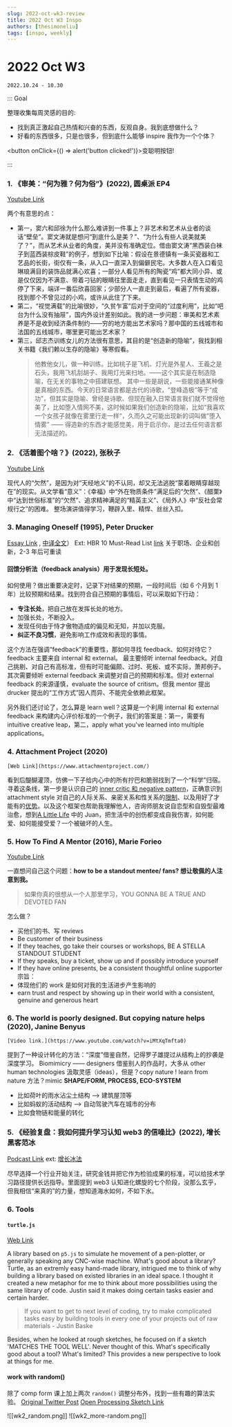 ```yaml
---
slug: 2022-oct-wk3-review
title: 2022 Oct W3 Inspo
authors: [thesimoneliu]
tags: [inspo, weekly]
---
```


# 2022 Oct W3

`2022.10.24 - 10.30`

::: Goal

整理收集每周灵感的目的:

- 找到真正激起自己热情和兴奋的东西，反观自身。我到底想做什么？
- 好看的东西很多，只是也很多，但到底什么能够 inspire 我作为一个个体？

<button onClick={() => alert('button clicked!')}>变聪明按钮!</button>

:::

### 1. 《审美：“何为雅？何为俗”》(2022), 圆桌派 EP4

[Youtube Link](https://www.youtube.com/watch?v=NeBfyCtKCWY&t=3076s&ab_channel=YOUKUDOCUMENTARY-GetAPPnow)

两个有意思的点：

- 第一，窦六和邱徐为什么那么难讲到一件事上？非艺术和艺术从业者的谈话“壁垒”。窦文涛就是想问“到底什么是美？”、“为什么有些人说美就美了？”，而从艺术从业者的角度，美并没有准确定位。借由窦文涛“黑西装白袜子到蓝西装棕皮鞋”的例子，想到如下比喻：假设在景德镇有一条买瓷器和工艺品的长街，街仅有一条，从入口一直深入到偏僻民宅。大多数人在入口看见琳琅满目的装饰品就满心欢喜；一部分人看见所有的陶瓷“鸡”都大同小异、或是仅仅因为不满意、带着刁钻的眼睛往里面走走，直到看见一只表情生动的鸡停了下来，端详一番后欣喜回家；少部分人一直走到最后，看遍了所有瓷器，找到那个不曾见过的小鸡，或许从此住了下来。
- 第二，“视觉满载”的比喻很妙，“久贫乍富”后对于空间的“过度利用”，比如“吧台为什么没有抽屉”，国内外设计差别如此。我的进一步问题：审美和艺术素养是不是收到经济条件制约——穷的地方能出艺术家吗？那中国的五线城市和法国的五线城市，哪里更可能出艺术家？
- 第三，邱志杰训练女儿的方法很有意思，其目的是“创造新的隐喻”，我找到相关书籍《我们赖以生存的隐喻》等寒假看。
  > 他教他女儿，做一种训练。比如桃子是飞机、灯光是外星人、王羲之是石头，我用飞机刮胡子、我用灯光来扫地。——这个其实是在制造隐喻，在无关的事物之中搭建联想。
  > 其中一些是胡说，一些能接通某种像是真相的东西。今天的日常语言都是古代的诗歌，“登峰造极”等于“成功”，但其实是隐喻、曾经是诗歌、但现在融入日常语言我们就不觉得他美了，比如堕入情网不美，这时候如果我们创造新的隐喻，比如“我喜欢一个女孩子就像在雾里行走一样“，久而久之可能出现新的词叫做”堕入情雾” —— 得造新的东西才能感觉美，用于启示你，是过去任何语言都无法描述的。

### 2. 《活着图个啥？》(2022), 张秋子

[Youtube Link](https://www.youtube.com/watch?v=X88qP0s1OI4&t=671s&ab_channel=%E4%B8%80%E5%B8%ADYiXi)

现代人的“欠然”，是因为对“天经地义”的不认同，却又无法逃脱“蒙着眼睛穿越现在”的现实。从文学看“意义”：《幸福》中“外在物质条件”满足后的“欠然”、《醋栗》中“达到世俗标准”的“欠然”、追求精神满足的“精英主义”、《局外人》中“反社会常规行之”的困难。
整场演讲值得学习，鞭辟入里、精悍、丝丝入扣。

### 3. Managing Oneself (1995), Peter Drucker

[Essay Link](https://academic.udayton.edu/lawrenceulrich/leaderarticles/drucker%20managing%20oneself.pdf) , [中译全文](https://mp.weixin.qq.com/s/_rF-5337CuprR2iBVItxTA)）
Ext: HBR 10 Must-Read List [link](https://book.douban.com/review/6512653/) 关于职场、企业和创新，2-3 年后可重读

#### **回馈分析法**（feedback analysis）用于发现长短处。

如何使用？做出重要决定时，记录下对结果的预期，一段时间后（如 6 个月到 1 年）比较预期和结果。找到符合自己预期的事情后，可以采取如下行动：

- **专注长处**，把自己放在发挥长处的地方。
- 加强长处，不断投入。
- 发现任何由于恃才傲物造成的偏见和无知，并加以克服。
- **纠正不良习惯**，避免影响工作成效和表现的事情。

这个方法在强调“feedback”的重要性，那如何寻找 feedback、如何对待它？
feedback 主要来自 internal 和 external。
最主要倾听 internal feedback。对自己挑剔、对自己有高标准，但有时可能偏颇、过时、死板、或不实际，萧邦例子。
其次需要倾听 external feedback 来调整对自己的预期和标准。但对 external feedback 的来源谨慎，evaluate the source of critism。但我 mentor 提出 drucker 提出的“工作方式”因人而异、不能完全依赖此框架。

另外我们还讨论了，怎么算是 learn well？这算是一个利用 internal 和 external feedback 来构建内心评价标准的一个例子，我们的答案是：第一，需要有 intuitive creative leap，第二，apply what you've learned into multiple applications。

### 4. Attachment Project (2020)

    [Web Link](https://www.attachmentproject.com/)

看到后醍醐灌顶，仿佛一下子给内心中的所有拧巴和脆弱找到了一个“科学”归宿。寻着这条线，第一步是认识自己的 [inner critic 和 negative pattern](https://sdlab.fas.harvard.edu/cognitive-reappraisal/identifying-negative-automatic-thought-patterns)，正确意识到 attachment style 对自己的人际关系、亲密关系和性关系的[限制](https://www.attachmentproject.com/blog/casual-sex-and-attachment-styles/)、以及用好了才能有的[优势](https://www.attachmentproject.com/blog/fearful-avoidant-disorganized-superpowers/)。以及这个框架也帮助我理解他人，咨询师朋友说自恋型和自毁型最难治愈，想到[A Little Life](https://www.bam.org/a-little-life?gclid=CjwKCAjwh4ObBhAzEiwAHzZYUxl8CN4MlaxGL6h3bQfbGsCSh3CFXNpAGnW6VYkUKeBuZyzTqGxAoxoCjE0QAvD_BwE&gclsrc=aw.ds) 中的 Juan，把生活中的创伤都变成自我伤害，如何能爱、如何能接受爱？一个被破坏的人生。

### 5. How To Find A Mentor (2016), Marie Forieo

[Youtube Link](https://www.youtube.com/watch?v=Qu8oJQxg_4E)

一直想问自己这个问题：**how to be a standout mentee/ fans? 想让敬佩的人注意到我。**

> 如果你真的很想从一个人那里学习，YOU GONNA BE A TRUE AND DEVOTED FAN

怎么做？

- 买他们的书、写 reviews
- Be customer of their business
- If they teaches, go take their courses or workshops, BE A STELLA STANDOUT STUDENT
- If they speaks, buy a ticket, show up and if possibly introduce yourself
- If they have online presents, be a consistent thoughtful online supporter
  宗旨：
- 体现他们的 work 是如何对我的生活进步产生影响的
- earn trust and respect by showing up in their world with a consistent, genuine and generous heart

### 6. The world is poorly designed. But copying nature helps (2020), Janine Benyus

    [Video link.](https://www.youtube.com/watch?v=iMtXqTmfta0)

提到了一种设计转化的方法：“深度”借鉴自然，记得罗子雄提过从结构上的抄袭是深度学习。
Biomimicry —— designers 借鉴别人的作品时，大多从 other human technologies 汲取灵感（ideas），但是？copy nature ! learn from nature
方法？mimic **SHAPE/FORM, PROCESS, ECO-SYSTEM**

- 比如荷叶的雨水沾尘土结构 --> 建筑屋顶等
- 比如蚂蚁的活动结构 --> 自动驾驶汽车在城市的分布
- 比如食物链和能量的转化

### 5. 《经验复盘：我如何提升学习认知 web3 的信噪比》(2022), 增长黑客范冰

[Podcast Link](https://www.xiaoyuzhoufm.com/episode/629381ef83ddae2d9e72acdb)
ext: [增长冰法](https://youtube.com/channel/UCjrHZB9VQluxjJRnDcqKiqQ)

尽早选择一个行业开始关注，研究金钱并把它作为检验成果的标准，可以给技术学习路径提供长远指导。里面提到 web3 认知进化螺旋的七个阶段，没那么玄乎，但我相信“来真的”的力量，想知道海水如何，不如下水。

### 6. Tools

#### `turtle.js`

[Web Link](https://compform.net/turtles/)

A library based on `p5.js` to simulate he movement of a pen-plotter, or generally speaking any CNC-wise machine.
What's good about a library? Turtle, as an extremly easy hand-made library, intrigued me to think of why building a library based on existed libraries in an ideal space. I thought it created a new metaphor for me to think about more possibilities using the same library of code. Justin said it makes doing certain tasks easier and certain harder.

> If you want to get to next level of coding, try to make complicated tasks easy by building tools in every one of your projects out of raw materials - Justin Baske

Besides, when he looked at rough sketches, he focused on if a sketch 'MATCHES THE TOOL WELL'. Never thought of this. What's specifically good about a tool? What's limited? This provides a new perspective to look at things for me.

#### work with random()

除了 comp form 课上加上两次 `random()` 调整分布外，找到一些有趣的算法实验。
[Original Twitter Post](https://twitter.com/Yazid/status/1583031608382103553)
[Open Processing Sketch Link](https://openprocessing.org/sketch/1575228)

![[wk2_random.png]]
![[wk2_more-random.png]]
